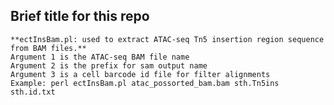 ##  Brief title for this repo
    **ectInsBam.pl: used to extract ATAC-seq Tn5 insertion region sequence from BAM files.**
    Argument 1 is the ATAC-seq BAM file name
    Argument 2 is the prefix for sam output name
    Argument 3 is a cell barcode id file for filter alignments
    Example: perl ectInsBam.pl atac_possorted_bam.bam sth.Tn5ins sth.id.txt

